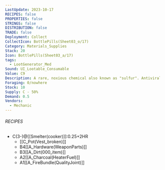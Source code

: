 ```yaml
---
LastUpdate: 2023-10-17
RECIPES: false
PROPERTIES: false
STRINGS: false
DISTRIBUTION: false
TRADE: false
Deployment: Collect
CollectIcon: BottlePills(Sheet03_o/17)
Category: Materials_Supplies
Stack: 20
Icon: BottlePills(Sheet03_a/17)
tags:
  - LootGenerator_Med
Sound: UI_Lootable_Consumable
Value: C9
Description: A rare, noxious chemical also known as "sulfur". Antiviral, antifungal, antibacterial, and also used as a component in gunpowder.
Foraging: 0/nowhere
Stock: 10
Supply: C - 50%
Demand: 0.5
Vendors:
  - Mechanic
---
```


###### RECIPES
- C(3-)@[[Smelter(cooker)]]:0.25+2HR
	- [[C_Pot(Vest_broken)]]
	- B4[[A_Hardware(WeaponParts)]]
	- B3[[A_Dirt(000_item)]]
	- A2[[A_Charcoal(HeaterFuel)]]
	- A1[[A_FireBundle(QualityJoint)]]